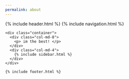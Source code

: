 ```yaml
---
permalink: about
---
```

<html>
  {% include header.html %}
  <body>
    {% include navigation.html %}

    <div class="container">
      <div class="col-md-8">
        <p> im the best! </p>
      </div>
      <div class="col-md-4">
        {% include sidebar.html %}
      </div>
    </div>

    {% include footer.html %}
  </body>
</html>
